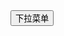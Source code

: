 <button class="layui-btn" id="ID-dropdown-demo-reload">
  <span>下拉菜单</span>
  <i class="layui-icon layui-icon-down layui-font-12"></i>
</button>

<script>
layui.use(function(){
  var dropdown = layui.dropdown;

  // 渲染
  dropdown.render({
    elem: '#ID-dropdown-demo-reload',
    data: [{
      title: 'menu item 1',
      id: 100
    }, {
      title: '重载该面板',
      id: 101
    }],
    click: function(data){
      if(data.id === 101){ // 菜单项对应设置的 id 值
        // 重载方法
        dropdown.reload('ID-dropdown-demo-reload', {
          data: [{ // 重新赋值 data
            title: '新选项 1',
            id: 111
          }, {
            title: '新选项 2',
            id: 222
          }], 
          show: true // 重载即显示组件面板
        });

        return false; // 点击该选项，阻止面板关闭
      }
    }
  });
});
</script>